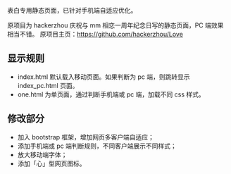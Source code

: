 表白专用静态页面，已针对手机端自适应优化。

原项目为 hackerzhou 庆祝与 mm 相恋一周年纪念日写的静态页面，PC 端效果相当不错。
原项目主页：https://github.com/hackerzhou/Love

## 显示规则

* index.html 默认载入移动页面。如果判断为 pc 端，则跳转显示 index_pc.html 页面。
* one.html 为单页面，通过判断手机端或 pc 端，加载不同 css 样式。

## 修改部分

* 加入 bootstrap 框架，增加网页多客户端自适应；
* 添加手机端或 pc 端判断规则，不同客户端展示不同样式；
* 放大移动端字体；
* 添加「心」型网页图标。

